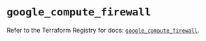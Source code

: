# `google_compute_firewall`

Refer to the Terraform Registry for docs: [`google_compute_firewall`](https://registry.terraform.io/providers/hashicorp/google-beta/6.30.0/docs/resources/google_compute_firewall).
